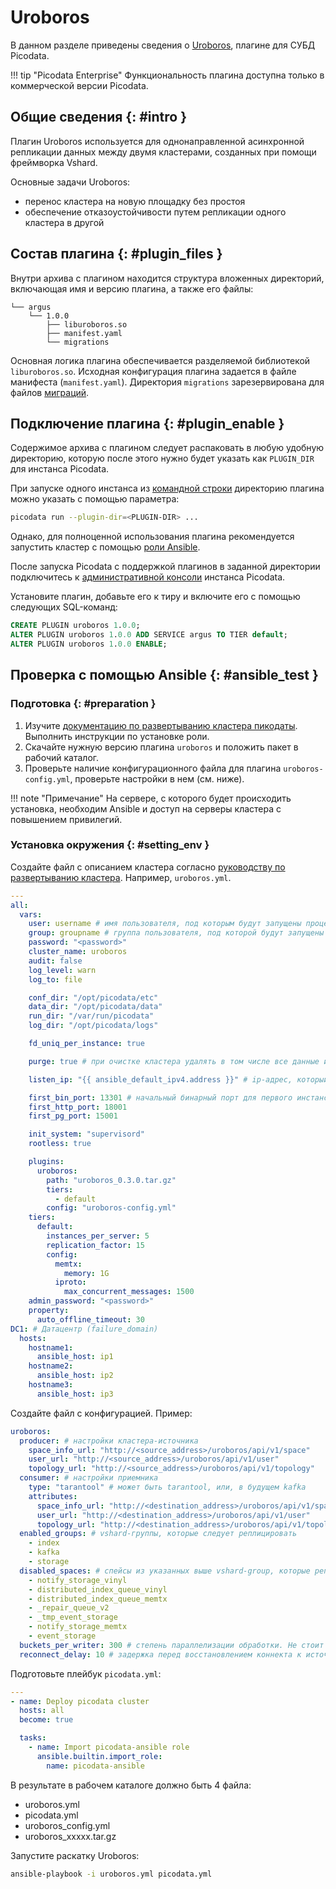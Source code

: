 
# Uroboros

В данном разделе приведены сведения о
[Uroboros](https://git.picodata.io/picodata/plugin/uroboros), плагине для
СУБД Picodata.

!!! tip "Picodata Enterprise"
    Функциональность плагина доступна только в коммерческой версии Picodata.

## Общие сведения {: #intro }

Плагин Uroboros используется для однонаправленной асинхронной репликации
данных между двумя кластерами, созданных при помощи фреймворка Vshard.

Основные задачи Uroboros:

- перенос кластера на новую площадку без простоя
- обеспечение отказоустойчивости путем репликации одного кластера в другой

<!--
## Сборка и подготовка файлов плагина {: #local_build }

Склонируйте репозиторий с исходным кодом Uroboros:

```bash
git clone https://git.picodata.io/picodata/plugin/uroboros.git
```

Соберите разделяемые библиотеки Uroboros (требуется актуальные версии Rust, Cargo, GNU Make):

```bash
cd uroboros
make build
```

Результатом сборки будут следующие библиотеки в директории `target/debug`:

- liburoboros_config.so
- liburoboros.so
- liburoboros_utils.so

-->

## Состав плагина {: #plugin_files }

<!--
Загрузите плагин для нужной операционной системы по адресу:

[https://git.picodata.io/picodata/plugin/argus/-/releases/permalink/latest](https://git.picodata.io/picodata/plugin/argus/-/releases/permalink/latest)
 -->

Внутри архива с плагином находится структура вложенных директорий,
включающая имя и версию плагина, а также его файлы:

```
└── argus
    └── 1.0.0
        ├── liburoboros.so
        ├── manifest.yaml
        └── migrations
```

Основная логика плагина обеспечивается разделяемой библиотекой
`liburoboros.so`. Исходная конфигурация плагина задается в файле манифеста
(`manifest.yaml`). Директория `migrations` зарезервирована для файлов
[миграций].

[миграций]: ../overview/glossary.md#migration

<!--  ## Проверка плагина вручную {: #manual_test }

Скопируйте библиотеки Uruboros, файл манифеста и файлы миграций в директорию
плагина. Выполните следующий набор команд из основной директории
репозитория:

```bash
mkdir -p plugins/uroboros
cp ./target/debug/liburoboros*.so ./plugins/uroboros/<версия>/
cp manifest.yml ./plugins/uroboros/<версия>/manifest.yaml
cp -r migrations/* plugins/uroboros/<версия>
```

Запустите плагин согласно руководству [Управление плагинами](../tutorial/plugins.md)

## Проверка в локальном тестовом окружении {: #docker_test }

Локальное тестовое окружение использует Docker-образ с ОС Rocky Linux 8
и предоставляет два кластера (источник и назначение) для проверки работы
плагина Uroboros. Файлы тестового окружения находятся в директории
`local-dev-clusters`.

Для запуска локального тестового окружения требуется запущенная
системная служба Docker. Выполните следующий набор команд из основной
директории репозитория:

```bash title="Сборка образа для поднятия тестовых кластеров"
make build_docker_cluster
```

```bash title="Запуск образов"
make run_docker_clusters
```

Перед запуском тестов убедитесь, что в системе установлены Python-модули
`pytest` и `tarantool`. После этого выполните команду:

```bash title="Запуск интеграционных тестов"
TEST_RUN_CLUSTERS=docker make test
```
-->

## Подключение плагина {: #plugin_enable }

Содержимое архива с плагином следует распаковать в любую удобную
директорию, которую после этого нужно будет указать как `PLUGIN_DIR` для
инстанса Picodata.

При запуске одного инстанса из [командной строки] директорию плагина
можно указать с помощью параметра:

```bash
picodata run --plugin-dir=<PLUGIN-DIR> ...
```

Однако, для полноценной использования плагина рекомендуется запустить кластер с помощью [роли Ansible].

[командной строки]: ../reference/cli.md
[роли Ansible]: ../tutorial/deploy_ansible.md

После запуска Picodata с поддержкой плагинов в заданной директории подключитесь к [административной
консоли] инстанса Picodata.

Установите плагин, добавьте его к тиру и включите его с помощью
следующих SQL-команд:

```sql
CREATE PLUGIN uroboros 1.0.0;
ALTER PLUGIN uroboros 1.0.0 ADD SERVICE argus TO TIER default;
ALTER PLUGIN uroboros 1.0.0 ENABLE;
```

[административной консоли]: ../tutorial/connecting.md#admin_console

## Проверка с помощью Ansible {: #ansible_test }

### Подготовка {: #preparation }

1. Изучите [документацию по развертыванию кластера пикодаты](https://docs.picodata.io/picodata/24.6/tutorial/deploy_ansible/). Выполнить инструкции по установке роли.
2. Скачайте нужную версию плагина `uroboros` и положить пакет в рабочий каталог.
3. Проверьте наличие конфигурационного файла для плагина `uroboros-config.yml`, проверьте настройки в нем (см. ниже).

!!! note "Примечание"
    На сервере, с которого будет происходить установка,
    необходим Ansible и доступ на серверы кластера с повышением привилегий.


### Установка окружения {: #setting_env }

Создайте файл с описанием кластера согласно [руководству по
развертыванию кластера](../tutorial/deploy_ansible.md). Например,
`uroboros.yml`.

```yaml
---
all:
  vars:
    user: username # имя пользователя, под которым будут запущены процессы picodata
    group: groupname # группа пользователя, под которой будут запущены процессы picodata
    password: "<password>"
    cluster_name: uroboros
    audit: false
    log_level: warn
    log_to: file

    conf_dir: "/opt/picodata/etc"
    data_dir: "/opt/picodata/data"
    run_dir: "/var/run/picodata"
    log_dir: "/opt/picodata/logs"

    fd_uniq_per_instance: true

    purge: true # при очистке кластера удалять в том числе все данные и логи с сервера

    listen_ip: "{{ ansible_default_ipv4.address }}" # ip-адрес, который будет слушать инстанс, по умолчанию ansible_default_ipv4.address

    first_bin_port: 13301 # начальный бинарный порт для первого инстанса (он же main_peer)
    first_http_port: 18001
    first_pg_port: 15001

    init_system: "supervisord"
    rootless: true

    plugins:
      uroboros:
        path: "uroboros_0.3.0.tar.gz"
        tiers:
          - default
        config: "uroboros-config.yml"
    tiers:
      default:
        instances_per_server: 5
        replication_factor: 15
        config:
          memtx:
            memory: 1G
          iproto:
            max_concurrent_messages: 1500
    admin_password: "<password>"
    property:
      auto_offline_timeout: 30
DC1: # Датацентр (failure_domain)
  hosts:
    hostname1:
      ansible_host: ip1
    hostname2:
      ansible_host: ip2
    hostname3:
      ansible_host: ip3
```

Создайте файл с конфигурацией. Пример:

```yaml
uroboros:
  producer: # настройки кластера-источника
    space_info_url: "http://<source_address>/uroboros/api/v1/space"
    user_url: "http://<source_address>/uroboros/api/v1/user"
    topology_url: "http://<source_address>/uroboros/api/v1/topology"
  consumer: # настройки приемника
    type: "tarantool" # может быть tarantool, или, в будущем kafka
    attributes:
      space_info_url: "http://<destination_address>/uroboros/api/v1/space"
      user_url: "http://<destination_address>/uroboros/api/v1/user"
      topology_url: "http://<destination_address>/uroboros/api/v1/topology"
  enabled_groups: # vshard-группы, которые следует реплицировать
    - index
    - kafka
    - storage
  disabled_spaces: # спейсы из указанных выше vshard-group, которые реплицировать НЕ следует
    - notify_storage_vinyl
    - distributed_index_queue_vinyl
    - distributed_index_queue_memtx
    - _repair_queue_v2
    - _tmp_event_storage
    - notify_storage_memtx
    - event_storage
  buckets_per_writer: 300 # степень параллелизации обработки. Не стоит изменять без консультации с разработчиками.
  reconnect_delay: 10 # задержка перед восстановлением коннекта к источнику
```

Подготовьте плейбук `picodata.yml`:

```yaml
---
- name: Deploy picodata cluster
  hosts: all
  become: true

  tasks:
    - name: Import picodata-ansible role
      ansible.builtin.import_role:
        name: picodata-ansible
```

В результате в рабочем каталоге должно быть 4 файла:

- uroboros.yml
- picodata.yml
- uroboros_config.yml
- uroboros_xxxxx.tar.gz

Запустите раскатку Uroboros:

```bash
ansible-playbook -i uroboros.yml picodata.yml
```
